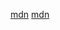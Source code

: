 [mdn](https://developer.mozilla.org/docs/Web/JavaScript/Reference/Global_Objects/Array/isArray)
[mdn](https://developer.mozilla.org/docs/Web/JavaScript/Reference/Global_Objects/Array/reduce)
